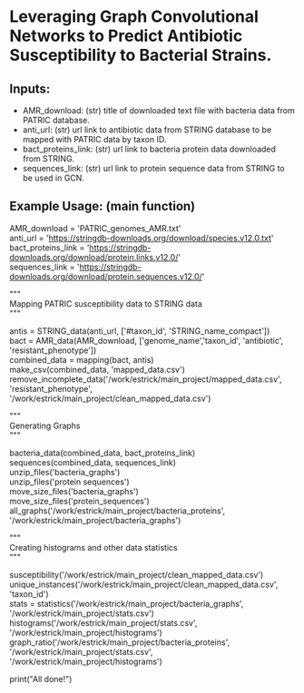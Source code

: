 # Leveraging Graph Convolutional Networks to Predict Antibiotic Susceptibility to Bacterial Strains.

Inputs:
--------
- AMR_download: (str) title of downloaded text file with bacteria data from PATRIC database.
- anti_url: (str) url link to antibiotic data from STRING database to be mapped with PATRIC data by taxon ID.
- bact_proteins_link: (str) url link to bacteria protein data downloaded from STRING.
- sequences_link: (str) url link to protein sequence data from STRING to be used in GCN.

Example Usage: (main function)
------------------------------

AMR_download = 'PATRIC_genomes_AMR.txt'  
anti_url = 'https://stringdb-downloads.org/download/species.v12.0.txt'  
bact_proteins_link = 'https://stringdb-downloads.org/download/protein.links.v12.0/'  
sequences_link = 'https://stringdb-downloads.org/download/protein.sequences.v12.0/'

"""  
Mapping PATRIC susceptibility data to STRING data  
"""

antis = STRING_data(anti_url, ['#taxon_id', 'STRING_name_compact'])  
bact = AMR_data(AMR_download, ['genome_name','taxon_id', 'antibiotic', 'resistant_phenotype'])  
combined_data = mapping(bact, antis)  
make_csv(combined_data, 'mapped_data.csv')  
remove_incomplete_data('/work/estrick/main_project/mapped_data.csv', 'resistant_phenotype', '/work/estrick/main_project/clean_mapped_data.csv')  

"""  
Generating Graphs  
"""

bacteria_data(combined_data, bact_proteins_link)  
sequences(combined_data, sequences_link)  
unzip_files('bacteria_graphs')  
unzip_files('protein sequences')  
move_size_files('bacteria_graphs')  
move_size_files('protein_sequences')  
all_graphs('/work/estrick/main_project/bacteria_proteins', '/work/estrick/main_project/bacteria_graphs')

"""  
Creating histograms and other data statistics  
"""

susceptibility('/work/estrick/main_project/clean_mapped_data.csv')  
unique_instances('/work/estrick/main_project/clean_mapped_data.csv', 'taxon_id')  
stats = statistics('/work/estrick/main_project/bacteria_graphs', '/work/estrick/main_project/stats.csv')  
histograms('/work/estrick/main_project/stats.csv', '/work/estrick/main_project/histograms')  
graph_ratio('/work/estrick/main_project/bacteria_proteins', '/work/estrick/main_project/stats.csv', '/work/estrick/main_project/histograms')

print("All done!")

